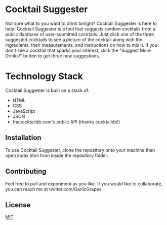# Cocktail Suggester

Not sure what to you want to drink tonight? Cocktail Suggester is here to help! Cocktail Suggester is a tool that suggests random cocktails from a public database of user-submitted cocktails. Just click one of the three suggested cocktails to see a picture of the cocktail along with the ingredients, their measurements, and instructions on how to mix it. If you don't see a cocktail that sparks your interest, click the "Suggest More Drinks!" button to get three new suggestions.

# Technology Stack
Cocktail Suggester is built on a stack of:

 - HTML
 - CSS
 - JavaScript
 - JSON
 - thecocktaildb.com's public API (thanks cocktaildb!)

## Installation

To use Cocktail Suggester, clone the repository onto your machine then open index.html from inside the repository folder.

## Contributing
Feel free to pull and experiment as you like. If you would like to collaborate, you can reach me at twitter.com/GarlicGrapes
## License
[MIT](https://choosealicense.com/licenses/mit/)